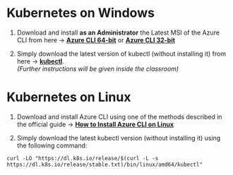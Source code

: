 # Kubernetes on Windows

1. Download and install **as an Administrator** the Latest MSI of the Azure CLI from here -> **[Azure CLI 64-bit](https://aka.ms/installazurecliwindowsx64)** or **[Azure CLI 32-bit](https://aka.ms/installazurecliwindows)**

2. Simply download the latest version of kubectl (without installing it) from here -> **[kubectl](https://dl.k8s.io/release/v1.30.0/bin/windows/amd64/kubectl.exe)**.\
*(Further instructions will be given inside the classroom)*

# 

# Kubernetes on Linux

1. Download and install Azure CLI using one of the methods described in the official guide -> **[How to Install Azure CLI on Linux](https://learn.microsoft.com/en-us/cli/azure/install-azure-cli-linux?pivots=apt)**

2. Simply download the latest kubectl version (without installing it) using the following command:
```
curl -LO "https://dl.k8s.io/release/$(curl -L -s https://dl.k8s.io/release/stable.txt)/bin/linux/amd64/kubectl"
```
